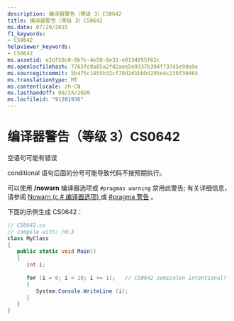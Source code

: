 ```yaml
---
description: 编译器警告（等级 3）CS0642
title: 编译器警告（等级 3）CS0642
ms.date: 07/20/2015
f1_keywords:
- CS0642
helpviewer_keywords:
- CS0642
ms.assetid: e2df58c0-9b7e-4e50-8e31-e0134955f62c
ms.openlocfilehash: 7765fc0a85a2fd2aee5e9337b394f737d5e9da9e
ms.sourcegitcommit: 5b475c1855b32cf78d2d1bbb4295e4c236f39464
ms.translationtype: MT
ms.contentlocale: zh-CN
ms.lasthandoff: 09/24/2020
ms.locfileid: "91201936"
---
```

# <a name="compiler-warning-level-3-cs0642"></a>编译器警告（等级 3）CS0642

空语句可能有错误  
  
 conditional 语句后面的分号可能导致代码不按预期执行。  
  
 可以使用 **/nowarn** 编译器选项或 `#pragmas warning` 禁用此警告; 有关详细信息，请参阅 [Nowarn (c # 编译器选项) ](../language-reference/compiler-options/nowarn-compiler-option.md) 或 [#pragma 警告](../language-reference/preprocessor-directives/preprocessor-pragma-warning.md) 。  
  
 下面的示例生成 CS0642：  
  
```csharp  
// CS0642.cs  
// compile with: /W:3  
class MyClass  
{  
   public static void Main()  
   {  
      int i;  
  
      for (i = 0; i < 10; i += 1);   // CS0642 semicolon intentional?  
      {  
         System.Console.WriteLine (i);  
      }  
   }  
}  
```
